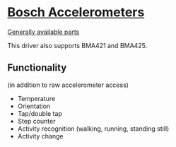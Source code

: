 [Bosch Accelerometers](https://www.bosch-sensortec.com/products/motion-sensors/accelerometers/)
================================================================================
[Generally available parts](https://www.bosch-sensortec.com/products/motion-sensors/accelerometers/)

This driver also supports BMA421 and BMA425.

Functionality
--------------------------------------------------------------------------------
(in addition to raw accelerometer access)
* Temperature
* Orientation
* Tap/double tap
* Step counter
* Activity recognition (walking, running, standing still)
* Activity change
